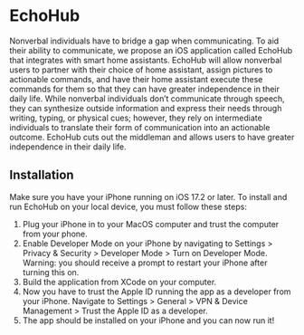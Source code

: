 # EchoHub

Nonverbal individuals have to bridge a gap when communicating. To aid their ability to communicate, we propose an iOS application called EchoHub that integrates with smart home assistants. EchoHub will allow nonverbal users to partner with their choice of home assistant, assign pictures to actionable commands, and have their home assistant execute these commands for them so that they can have greater independence in their daily life. While nonverbal individuals don’t communicate through speech, they can synthesize outside information and express their needs through writing, typing, or physical cues; however, they rely on intermediate individuals to translate their form of communication into an actionable outcome. EchoHub cuts out the middleman and allows users to have greater independence in their daily life.

## Installation

Make sure you have your iPhone running on iOS 17.2 or later. To install and run EchoHub on your local device, you must follow these steps:

1. Plug your iPhone in to your MacOS computer and trust the computer from your phone.
2. Enable Developer Mode on your iPhone by navigating to Settings > Privacy & Security > Developer Mode > Turn on Developer Mode. Warning: you should receive a prompt to restart your iPhone after turning this on.
3. Build the application from XCode on your computer.
4. Now you have to trust the Apple ID running the app as a developer from your iPhone. Navigate to Settings > General > VPN & Device Management > Trust the Apple ID as a developer.
5. The app should be installed on your iPhone and you can now run it!

<!-- TODO: add instructions for installing the application -->